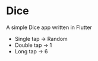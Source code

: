 # Dice

A simple Dice app written in Flutter

- Single tap -> Random
- Double tap -> 1
- Long tap -> 6 
